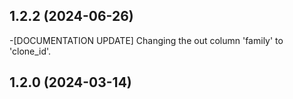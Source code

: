 ## 1.2.2 (2024-06-26)
-[DOCUMENTATION UPDATE] Changing the out column 'family' to 'clone_id'.


## 1.2.0 (2024-03-14)
